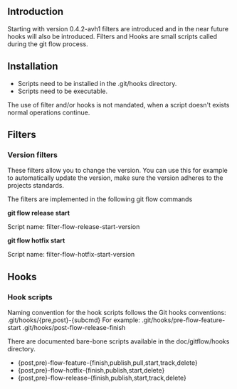 ## Introduction

Starting with version 0.4.2-avh1 filters are introduced and in the near future hooks will also be introduced.
Filters and Hooks are small scripts called during the git flow process.

## Installation

* Scripts need to be installed in the .git/hooks directory.
* Scripts need to be executable.

The use of filter and/or hooks is not mandated, when a script doesn't exists normal operations continue.

## Filters

### Version filters
These filters allow you to change the version.
You can use this for example to automatically update the version, make sure the version adheres to the projects standards.

The filters are implemented in the following git flow commands

**git flow release start**

Script name: filter-flow-release-start-version


**git flow hotfix start**

Script name: filter-flow-hotfix-start-version

## Hooks
### Hook scripts
Naming convention for the hook scripts follows the Git hooks conventions:
.git/hooks/{pre,post}-{subcmd}
For example:
.git/hooks/pre-flow-feature-start
.git/hooks/post-flow-release-finish

There are documented bare-bone scripts available in the doc/gitflow/hooks directory.
* {post,pre)-flow-feature-{finish,publish,pull,start,track,delete}
* {post,pre}-flow-hotfix-{finish,publish,start,delete}
* {post,pre}-flow-release-{finish,publish,start,track,delete}
